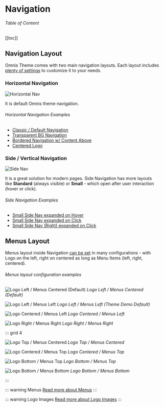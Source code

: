 # Navigation

###### Table of Content

[[toc]]

## Navigation Layout

Omnis Theme comes with two main navigation layouts. Each layout includes [plenty of settings](/docs/options.html#global-options) to customize it to your needs.

### Horizontal Navigation

![Horizontal Nav](/omnis-docs/images/nav/layout_nav_top.jpg)

It is default Omnis theme navigation. 

###### Horizontal Navigation Examples

- [Classic / Default Navigation](https://demo.loprd.pl/omnis/pages/page-about-colored/)
- [Transparent BG Navigation](https://demo.loprd.pl/omnis/home/home-corporate/)
- [Bordered Navigation w/ Content Above](https://demo.loprd.pl/omnis/home/home-architecture/)
- [Centered Logo](https://demo.loprd.pl/omnis/home/home-shop-minimal/)

### Side / Vertical Navigation

![Side Nav](/omnis-docs/images/nav/layout_nav_side.jpg)

It is a great solution for modern pages. Side Navigation has more layouts like **Standard** (always visible) or **Small** - which open after user interaction (hover or click).

###### Side Navigation Examples

- [Small Side Nav expanded on Hover](https://demo.loprd.pl/omnis/dp/give-us-any-rule-well-break-it/?omnis_template=3129)
- [Small Side Nav expanded on Click](https://demo.loprd.pl/omnis/home/home-blog-classic/)
- [Small Side Nav (Right) expanded on Click](https://demo.loprd.pl/omnis/home/home-grids/)


## Menus Layout

Menus layout inside Navigation [can be set](/docs/options.html#global-options) in many configurations - with Logo on the left, right on centered as long as Menu Items (left, right, centered).

###### Menus layout configuration examples

![Logo Left / Menus Centered (Default)](/omnis-docs/images/nav/menu_l-l_m-c.jpg)
*Logo Left / Menus Centered (Default)*

![Logo Left / Menus Left](/omnis-docs/images/nav/menu_l-l_m-l.jpg)
*Logo Left / Menus Left (Theme Demo Default)*

![Logo Centered / Menus Left](/omnis-docs/images/nav/menu_l-c_m-l.jpg)
*Logo Centered / Menus Left*

![Logo Right / Menus Right](/omnis-docs/images/nav/menu_l-r_m-r.jpg)
*Logo Right / Menus Right*

::: grid 4

![Logo Top / Menus Centered](/omnis-docs/images/nav/menu-s_l-t_m-c.jpg)
*Logo Top / Menus Centered*

![Logo Centered / Menus Top](/omnis-docs/images/nav/menu-s_l-c_m-t.jpg)
*Logo Centered / Menus Top*

![Logo Bottom / Menus Top](/omnis-docs/images/nav/menu-s_l-b_m-t.jpg)
*Logo Bottom / Menus Top*

![Logo Bottom / Menus Bottom](/omnis-docs/images/nav/menu-s_l-b_m-b.jpg)
*Logo Bottom / Menus Bottom*

:::

::: warning Menus
[Read more about Menus](/docs/menus/)
:::

::: warning Logo Images
[Read more about Logo Images](/docs/image-optimization.html#adding-logo-image)
:::
